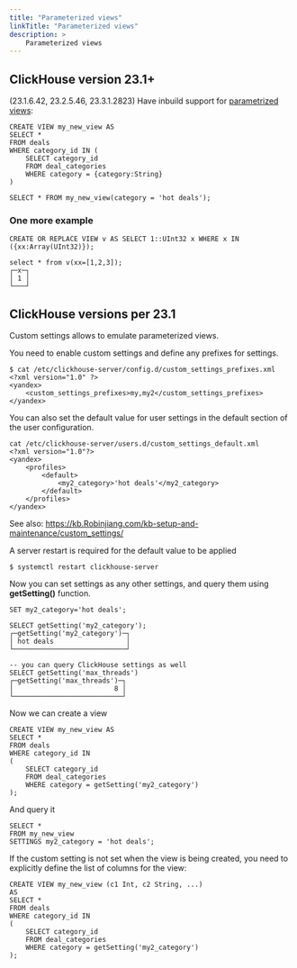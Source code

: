 ```yaml
---
title: "Parameterized views"
linkTitle: "Parameterized views"
description: >
    Parameterized views
---
```


## ClickHouse version 23.1+

(23.1.6.42, 23.2.5.46, 23.3.1.2823)
Have inbuild support for [parametrized views](https://clickhouse.com/docs/en/sql-reference/statements/create/view#parameterized-view):

```
CREATE VIEW my_new_view AS
SELECT *
FROM deals
WHERE category_id IN (
    SELECT category_id
    FROM deal_categories
    WHERE category = {category:String}
)

SELECT * FROM my_new_view(category = 'hot deals');
```
### One more example 

```
CREATE OR REPLACE VIEW v AS SELECT 1::UInt32 x WHERE x IN ({xx:Array(UInt32)});

select * from v(xx=[1,2,3]);
┌─x─┐
│ 1 │
└───┘
```


## ClickHouse versions per 23.1

Custom settings allows to emulate parameterized views.

You need to enable custom settings and define any prefixes for settings.

```
$ cat /etc/clickhouse-server/config.d/custom_settings_prefixes.xml
<?xml version="1.0" ?>
<yandex>
    <custom_settings_prefixes>my,my2</custom_settings_prefixes>
</yandex>
```

You can also set the default value for user settings in the default section of the user configuration. 
```
cat /etc/clickhouse-server/users.d/custom_settings_default.xml
<?xml version="1.0"?>
<yandex>
    <profiles>
        <default>
            <my2_category>'hot deals'</my2_category>
        </default>
    </profiles>
</yandex>
```
See also: https://kb.Robinjiang.com/kb-setup-and-maintenance/custom_settings/ 

A server restart is required for the default value to be applied
```
$ systemctl restart clickhouse-server
```

Now you can set settings as any other settings, and query them using **getSetting()** function.

```
SET my2_category='hot deals';

SELECT getSetting('my2_category');
┌─getSetting('my2_category')─┐
│ hot deals                  │
└────────────────────────────┘

-- you can query ClickHouse settings as well
SELECT getSetting('max_threads')
┌─getSetting('max_threads')─┐
│                         8 │
└───────────────────────────┘
```

Now we can create a view

```
CREATE VIEW my_new_view AS
SELECT *
FROM deals
WHERE category_id IN
(
    SELECT category_id
    FROM deal_categories
    WHERE category = getSetting('my2_category')
);
```

And query it

```
SELECT *
FROM my_new_view
SETTINGS my2_category = 'hot deals';
```

If the custom setting is not set when the view is being created, you need to explicitly define the list of columns for the view:

```
CREATE VIEW my_new_view (c1 Int, c2 String, ...)
AS
SELECT *
FROM deals
WHERE category_id IN
(
    SELECT category_id
    FROM deal_categories
    WHERE category = getSetting('my2_category')
);
```
